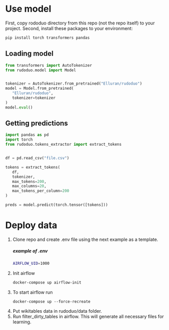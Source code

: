 # Use model

First, copy rododuo directory from this repo (not the repo itself) to your project. Second, install these packages to your environment: 

```BASH
pip install torch transformers pandas
```

## Loading model

```Python
from transformers import AutoTokenizer
from rudoduo.model import Model


tokenizer = AutoTokenizer.from_pretrained("Elluran/rudoduo")
model = Model.from_pretrained(
   "Elluran/rudoduo",
   tokenizer=tokenizer
)
model.eval()
```

## Getting predictions

```Python
import pandas as pd
import torch
from rudoduo.tokens_extractor import extract_tokens 


df = pd.read_csv("file.csv")

tokens = extract_tokens(
   df,
   tokenizer,
   max_tokens=200,
   max_columns=20,
   max_tokens_per_column=200
)

preds = model.predict(torch.tensor([tokens]))
```

# Deploy data
1. Clone repo and create .env file using the next example as a template.
    ##### example of .env
    ```BASH
    AIRFLOW_UID=1000
    ```
2. Init airflow
   ```BASH
   docker-compose up airflow-init
   ```
3. To start airflow run
   ```
   docker-compose up --force-recreate
   ```
4. Put wikitables data in rudoduo/data folder.
5. Run filter_dirty_tables in airflow. This will generate all necessary files for learning.
